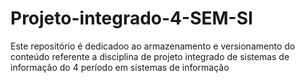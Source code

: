 # Projeto-integrado-4-SEM-SI
Este repositório é dedicadoo ao armazenamento e versionamento do conteúdo referente a disciplina de projeto integrado de sistemas de informação do 4 período em sistemas de informação
